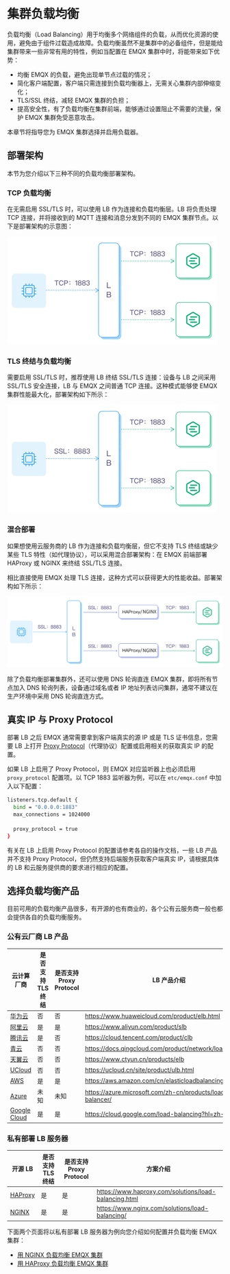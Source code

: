 # 集群负载均衡

负载均衡（Load Balancing）用于均衡多个网络组件的负载，从而优化资源的使用，避免由于组件过载造成故障。负载均衡虽然不是集群中的必备组件，但是能给集群带来一些非常有用的特性，例如当配置在 EMQX 集群中时，将能带来如下优势：

- 均衡 EMQX 的负载，避免出现单节点过载的情况；
- 简化客户端配置，客户端只需连接到负载均衡器上，无需关心集群内部伸缩变化；
- TLS/SSL 终结，减轻 EMQX 集群的负担；
- 提高安全性，有了负载均衡在集群前端，能够通过设置阻止不需要的流量，保护 EMQX 集群免受恶意攻击。

本章节将指导您为 EMQX 集群选择并启用负载器。

## 部署架构

本节为您介绍以下三种不同的负载均衡部署架构。

### TCP 负载均衡

在无需启用 SSL/TLS 时，可以使用 LB 作为连接和负载均衡层。LB 将负责处理 TCP 连接，并将接收到的 MQTT 连接和消息分发到不同的 EMQX 集群节点。以下是部署架构的示意图：

<img src="./assets/lb_2.png" alt="EMQX TCP 负载均衡部署" style="zoom: 50%;" />

### TLS 终结与负载均衡

需要启用 SSL/TLS 时，推荐使用 LB 终结 SSL/TLS 连接：设备与 LB 之间采用 SSL/TLS 安全连接，LB 与 EMQX 之间普通 TCP 连接。这种模式能够使 EMQX 集群性能最大化，部署架构如下所示：

<img src="./assets/lb_3.png" alt="EMQX 负载均衡终结 TLS 部署" style="zoom: 50%;" />

### 混合部署

如果想使用云服务商的 LB 作为连接和负载均衡层，但它不支持 TLS 终结或缺少某些 TLS 特性（如代理协议），可以采用混合部署架构：在 EMQX 前端部署 HAProxy 或 NGINX 来终结 SSL/TLS 连接。

相比直接使用 EMQX 处理 TLS 连接，这种方式可以获得更大的性能收益。部署架构如下所示：

![lb_6](./assets/lb_6.png)

除了负载均衡部署集群外，还可以使用 DNS 轮询直连 EMQX 集群，即将所有节点加入 DNS 轮询列表，设备通过域名或者 IP 地址列表访问集群，通常不建议在生产环境中采用 DNS 轮询直连方式。

## 真实 IP 与 Proxy Protocol

部署 LB 之后 EMQX 通常需要拿到客户端真实的源 IP 或是 TLS 证书信息，您需要 LB 上打开 [Proxy Protocol](https://www.haproxy.com/blog/haproxy/proxy-protocol)（代理协议）配置或启用相关的获取真实 IP 的配置。

如果 LB 上启用了 Proxy Protocol，则 EMQX 对应监听器上也必须启用 `proxy_protocol` 配置项。以 TCP 1883 监听器为例，可以在 `etc/emqx.conf` 中加入以下配置：

```bash
listeners.tcp.default {
  bind = "0.0.0.0:1883"
  max_connections = 1024000

  proxy_protocol = true
}
```

有关在 LB 上启用 Proxy Protocol 的配置请参考各自的操作文档，一些 LB 产品并不支持 Proxy Protocol，但仍然支持后端服务获取客户端真实 IP，请根据具体的 LB 和云服务提供商的要求进行相应的配置。

## 选择负载均衡产品

目前可用的负载均衡产品很多，有开源的也有商业的，各个公有云服务商一般也都会提供各自的负载均衡服务。

### 公有云厂商 LB 产品

| 云计算厂商                                | 是否支持 TLS 终结 | 是否支持 Proxy Protocol | LB 产品介绍                                                 |
| ----------------------------------------- | ----------------- | ----------------------- | ----------------------------------------------------------- |
| [华为云](https://www.huaweicloud.com)     | 否                | 否                      | <https://www.huaweicloud.com/product/elb.html>              |
| [阿里云](https://www.aliyun.com)          | 是                | 是                      | <https://www.aliyun.com/product/slb>                        |
| [腾讯云](https://cloud.tencent.com)       | 是                | 否                      | <https://cloud.tencent.com/product/clb>                     |
| [青云](https://qingcloud.com)             | 否                | 否                      | <https://docs.qingcloud.com/product/network/loadbalancer/>  |
| [天翼云](https://www.ctyun.cn)            | 否                | 否                      | <https://www.ctyun.cn/products/elb>                         |
| [UCloud](https://ucloud.cn)               | 否                | 否                      | <https://ucloud.cn/site/product/ulb.html>                   |
| [AWS](https://aws.amazon.com)             | 是                | 是                      | <https://aws.amazon.com/cn/elasticloadbalancing/>           |
| [Azure](https://azure.microsoft.com)      | 未知              | 未知                    | <https://azure.microsoft.com/zh-cn/products/load-balancer/> |
| [Google Cloud](https://cloud.google.com/) | 是                | 是                      | <https://cloud.google.com/load-balancing?hl=zh-cn>          |

### 私有部署 LB 服务器

| 开源 LB                            | 是否支持 TLS 终结 | 是否支持 Proxy Protocol | 方案介绍                                                |
| ---------------------------------- | ----------------- | ----------------------- | ------------------------------------------------------- |
| [HAProxy](https://www.haproxy.org) | 是                | 是                      | <https://www.haproxy.com/solutions/load-balancing.html> |
| [NGINX](https://www.nginx.com)     | 是                | 是                      | <https://www.nginx.com/solutions/load-balancing/>       |

下面两个页面将以私有部署 LB 服务器为例向您介绍如何配置并负载均衡 EMQX 集群：

- [用 NGINX 负载均衡 EMQX 集群](./lb-nginx.md)
- [用 HAProxy 负载均衡 EMQX 集群](./lb-haproxy.md)
